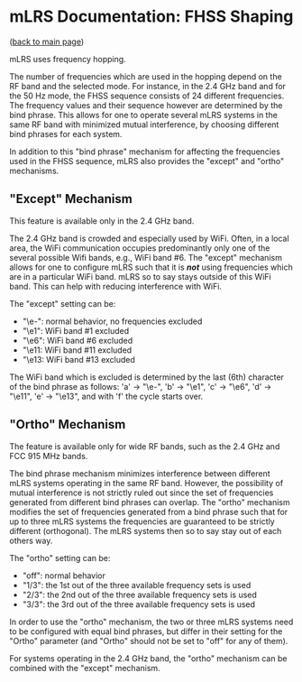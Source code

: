 # mLRS Documentation: FHSS Shaping #

([back to main page](../README.md))

mLRS uses frequency hopping. 

The number of frequencies which are used in the hopping depend on the RF band and the selected mode. For instance, in the 2.4 GHz band and for the 50 Hz mode, the FHSS sequence consists of 24 different frequencies. The frequency values and their sequence however are determined by the bind phrase. This allows for one to operate several mLRS systems in the same RF band with minimized mutual interference, by choosing different bind phrases for each system.

In addition to this "bind phrase" mechanism for affecting the frequencies used in the FHSS sequence, mLRS also provides the "except" and "ortho" mechanisms.


## "Except" Mechanism ##

This feature is available only in the 2.4 GHz band.

The 2.4 GHz band is crowded and especially used by WiFi. Often, in a local area, the WiFi communication occupies predominantly only one of the several possible Wifi bands, e.g., WiFi band #6. The "except" mechanism allows for one to configure mLRS such that it is *****not***** using frequencies which are in a particular WiFi band. mLRS so to say stays outside of this WiFi band. This can help with reducing interference with WiFi.

The "except" setting can be:
- "\e-": normal behavior, no frequencies excluded
- "\e1": WiFi band #1 excluded
- "\e6": WiFi band #6 excluded
- "\e11: WiFi band #11 excluded
- "\e13: WiFi band #13 excluded

The WiFi band which is excluded is determined by the last (6th) character of the bind phrase as follows: 'a' -> "\e-", 'b' -> "\e1", 'c' -> "\e6", 'd' -> "\e11", 'e' -> "\e13", and with 'f' the cycle starts over.


## "Ortho" Mechanism ##

The feature is available only for wide RF bands, such as the 2.4 GHz and FCC 915 MHz bands.

The bind phrase mechanism minimizes interference between different mLRS systems operating in the same RF band. However, the possibility of mutual interference is not strictly ruled out since the set of frequencies generated from different bind phrases can overlap. The "ortho" mechanism modifies the set of frequencies generated from a bind phrase such that for up to three mLRS systems the frequencies are guaranteed to be strictly different (orthogonal). The mLRS systems then so to say stay out of each others way.

The "ortho" setting can be:
- "off": normal behavior
- "1/3": the 1st out of the three available frequency sets is used
- "2/3": the 2nd out of the three available frequency sets is used
- "3/3": the 3rd out of the three available frequency sets is used

In order to use the "ortho" mechanism, the two or three mLRS systems need to be configured with equal bind phrases, but differ in their setting for the "Ortho" parameter (and "Ortho" should not be set to "off" for any of them).

For systems operating in the 2.4 GHz band, the "ortho" mechanism can be combined with the "except" mechanism.

